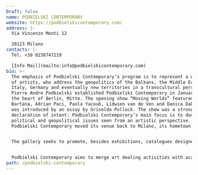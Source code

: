 ```yaml
---
Draft: false
name: PODBIELSKI CONTEMPORARY
website: https://podbielskicontemporary.com/
address: |-
  Via Vincenzo Monti 12

  20123 Milano
contacts: |-
  Tel. +39 0236747219

  [Info Mail](mailto:info@podbielskicontemporary.com)
bio: >-
  The emphasis of Podbielski Contemporary’s program is to represent a wide range
  of artists, who address the geopolitics of the Balkans, the Middle East,
  Italy, Germany and eventually new territories in a transcultural perspective.
  Pierre Andre Podbielski established Podbielski Contemporary in January 2011 in
  the heart of Berlin, Mitte. The opening show “Moving Worlds” featured Yael
  Bartana, Adrian Paci, Paola Yacoub, Lidwien van de Ven and Danica Dakic and
  was introduced by an essay by Griselda Pollock. The show was a strong
  declaration of intent: Podbielski Contemporary’s main focus is to document
  political and geopolitical issues seen from an artistic perspective. In 2018,
  Podbielski Contemporary moved its venue back to Milano, its hometown.


  The gallery seeks to promote, besides exhibitions, catalogues designed and published for each show and to address its work to international private and museum collections. Its founder strongly believes that a gallery, besides representing artists and promoting their works in the optimal way, should serve as a platform for the exchange of ideas about art and culture.


  Podbielski Contemporary aims to merge art dealing activities with academic research, presenting special events such as artists talks, performances, conferences and screening evenings, to become not only a lively space for art lovers and art collectors, but also a cultural destination for young scholars and for the Berlin art community in general. May its small-scale intervention help sustain wider efforts in overcoming the compartmentalization of the art field between public and private institutions.
path: /podbielski-contemporary
---
```

